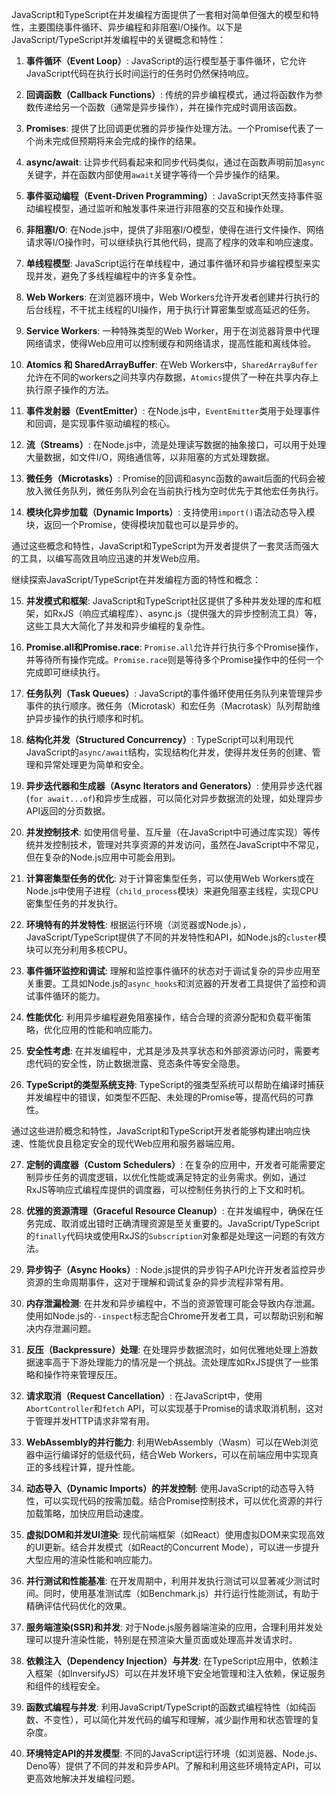 



JavaScript和TypeScript在并发编程方面提供了一套相对简单但强大的模型和特性，主要围绕事件循环、异步编程和非阻塞I/O操作。以下是JavaScript/TypeScript并发编程中的关键概念和特性：

1. **事件循环（Event Loop）**: JavaScript的运行模型基于事件循环，它允许JavaScript代码在执行长时间运行的任务时仍然保持响应。

2. **回调函数（Callback Functions）**: 传统的异步编程模式，通过将函数作为参数传递给另一个函数（通常是异步操作），并在操作完成时调用该函数。

3. **Promises**: 提供了比回调更优雅的异步操作处理方法。一个Promise代表了一个尚未完成但预期将来会完成的操作的结果。

4. **async/await**: 让异步代码看起来和同步代码类似，通过在函数声明前加`async`关键字，并在函数内部使用`await`关键字等待一个异步操作的结果。

5. **事件驱动编程（Event-Driven Programming）**: JavaScript天然支持事件驱动编程模型，通过监听和触发事件来进行非阻塞的交互和操作处理。

6. **非阻塞I/O**: 在Node.js中，提供了非阻塞I/O模型，使得在进行文件操作、网络请求等I/O操作时，可以继续执行其他代码，提高了程序的效率和响应速度。

7. **单线程模型**: JavaScript运行在单线程中，通过事件循环和异步编程模型来实现并发，避免了多线程编程中的许多复杂性。

8. **Web Workers**: 在浏览器环境中，Web Workers允许开发者创建并行执行的后台线程，不干扰主线程的UI操作，用于执行计算密集型或高延迟的任务。

9. **Service Workers**: 一种特殊类型的Web Worker，用于在浏览器背景中代理网络请求，使得Web应用可以控制缓存和网络请求，提高性能和离线体验。

10. **Atomics 和 SharedArrayBuffer**: 在Web Workers中，`SharedArrayBuffer`允许在不同的workers之间共享内存数据，`Atomics`提供了一种在共享内存上执行原子操作的方法。

11. **事件发射器（EventEmitter）**: 在Node.js中，`EventEmitter`类用于处理事件和回调，是实现事件驱动编程的核心。

12. **流（Streams）**: 在Node.js中，流是处理读写数据的抽象接口，可以用于处理大量数据，如文件I/O，网络通信等，以非阻塞的方式处理数据。

13. **微任务（Microtasks）**: Promise的回调和async函数的await后面的代码会被放入微任务队列，微任务队列会在当前执行栈为空时优先于其他宏任务执行。

14. **模块化异步加载（Dynamic Imports）**: 支持使用`import()`语法动态导入模块，返回一个Promise，使得模块加载也可以是异步的。

通过这些概念和特性，JavaScript和TypeScript为开发者提供了一套灵活而强大的工具，以编写高效且响应迅速的并发Web应用。

继续探索JavaScript/TypeScript在并发编程方面的特性和概念：

15. **并发模式和框架**: JavaScript和TypeScript社区提供了多种并发处理的库和框架，如RxJS（响应式编程库）、async.js（提供强大的异步控制流工具）等，这些工具大大简化了并发和异步编程的复杂性。

16. **Promise.all和Promise.race**: `Promise.all`允许并行执行多个Promise操作，并等待所有操作完成。`Promise.race`则是等待多个Promise操作中的任何一个完成即可继续执行。

17. **任务队列（Task Queues）**: JavaScript的事件循环使用任务队列来管理异步事件的执行顺序。微任务（Microtask）和宏任务（Macrotask）队列帮助维护异步操作的执行顺序和时机。

18. **结构化并发（Structured Concurrency）**: TypeScript可以利用现代JavaScript的`async/await`结构，实现结构化并发，使得并发任务的创建、管理和异常处理更为简单和安全。

19. **异步迭代器和生成器（Async Iterators and Generators）**: 使用异步迭代器(`for await...of`)和异步生成器，可以简化对异步数据流的处理，如处理异步API返回的分页数据。

20. **并发控制技术**: 如使用信号量、互斥量（在JavaScript中可通过库实现）等传统并发控制技术，管理对共享资源的并发访问，虽然在JavaScript中不常见，但在复杂的Node.js应用中可能会用到。

21. **计算密集型任务的优化**: 对于计算密集型任务，可以使用Web Workers或在Node.js中使用子进程（`child_process`模块）来避免阻塞主线程，实现CPU密集型任务的并发执行。

22. **环境特有的并发特性**: 根据运行环境（浏览器或Node.js），JavaScript/TypeScript提供了不同的并发特性和API，如Node.js的`cluster`模块可以充分利用多核CPU。

23. **事件循环监控和调试**: 理解和监控事件循环的状态对于调试复杂的异步应用至关重要。工具如Node.js的`async_hooks`和浏览器的开发者工具提供了监控和调试事件循环的能力。

24. **性能优化**: 利用异步编程避免阻塞操作，结合合理的资源分配和负载平衡策略，优化应用的性能和响应能力。

25. **安全性考虑**: 在并发编程中，尤其是涉及共享状态和外部资源访问时，需要考虑代码的安全性，防止数据泄露、竞态条件等安全隐患。

26. **TypeScript的类型系统支持**: TypeScript的强类型系统可以帮助在编译时捕获并发编程中的错误，如类型不匹配、未处理的Promise等，提高代码的可靠性。

通过这些进阶概念和特性，JavaScript和TypeScript开发者能够构建出响应快速、性能优良且稳定安全的现代Web应用和服务器端应用。

27. **定制的调度器（Custom Schedulers）**: 在复杂的应用中，开发者可能需要定制异步任务的调度逻辑，以优化性能或满足特定的业务需求。例如，通过RxJS等响应式编程库提供的调度器，可以控制任务执行的上下文和时机。

28. **优雅的资源清理（Graceful Resource Cleanup）**: 在并发编程中，确保在任务完成、取消或出错时正确清理资源是至关重要的。JavaScript/TypeScript的`finally`代码块或使用RxJS的`Subscription`对象都是处理这一问题的有效方法。

29. **异步钩子（Async Hooks）**: Node.js提供的异步钩子API允许开发者监控异步资源的生命周期事件，这对于理解和调试复杂的异步流程非常有用。

30. **内存泄漏检测**: 在并发和异步编程中，不当的资源管理可能会导致内存泄漏。使用如Node.js的`--inspect`标志配合Chrome开发者工具，可以帮助识别和解决内存泄漏问题。

31. **反压（Backpressure）处理**: 在处理异步数据流时，如何优雅地处理上游数据速率高于下游处理能力的情况是一个挑战。流处理库如RxJS提供了一些策略和操作符来管理反压。

32. **请求取消（Request Cancellation）**: 在JavaScript中，使用`AbortController`和`fetch` API，可以实现基于Promise的请求取消机制，这对于管理并发HTTP请求非常有用。

33. **WebAssembly的并行能力**: 利用WebAssembly（Wasm）可以在Web浏览器中运行编译好的低级代码，结合Web Workers，可以在前端应用中实现真正的多线程计算，提升性能。

34. **动态导入（Dynamic Imports）的并发控制**: 使用JavaScript的动态导入特性，可以实现代码的按需加载。结合Promise控制技术，可以优化资源的并行加载策略，加快应用启动速度。

35. **虚拟DOM和并发UI渲染**: 现代前端框架（如React）使用虚拟DOM来实现高效的UI更新。结合并发模式（如React的Concurrent Mode），可以进一步提升大型应用的渲染性能和响应能力。

36. **并行测试和性能基准**: 在开发周期中，利用并发执行测试可以显著减少测试时间。同时，使用基准测试库（如Benchmark.js）并行运行性能测试，有助于精确评估代码优化的效果。

37. **服务端渲染(SSR)和并发**: 对于Node.js服务器端渲染的应用，合理利用并发处理可以提升渲染性能，特别是在预渲染大量页面或处理高并发请求时。

38. **依赖注入（Dependency Injection）与并发**: 在TypeScript应用中，依赖注入框架（如InversifyJS）可以在并发环境下安全地管理和注入依赖，保证服务和组件的线程安全。

39. **函数式编程与并发**: 利用JavaScript/TypeScript的函数式编程特性（如纯函数、不变性），可以简化并发代码的编写和理解，减少副作用和状态管理的复杂度。

40. **环境特定API的并发模型**: 不同的JavaScript运行环境（如浏览器、Node.js、Deno等）提供了不同的并发和异步API。了解和利用这些环境特定API，可以更高效地解决并发编程问题。

